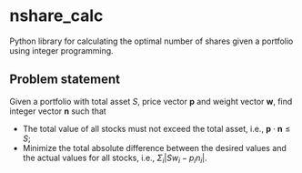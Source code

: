 # nshare_calc
Python library for calculating the optimal number of shares given a portfolio using integer programming.

## Problem statement

Given a portfolio with total asset $S$, price vector $\mathbf p$ and weight vector $\mathbf w$, find integer vector $\mathbf n$ such that

* The total value of all stocks must not exceed the total asset, i.e., $\mathbf p \cdot \mathbf n \leq S$;
* Minimize the total absolute difference between the desired values and the actual values for all stocks, i.e., $\Sigma_i |S w_i - p_i n_i|$.
